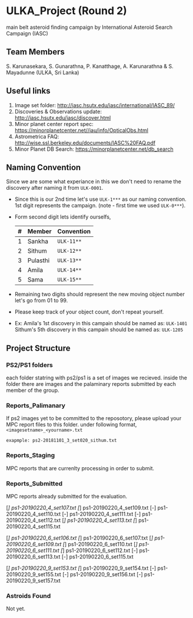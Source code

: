 
# ULKA_Project (Round 2)

main belt asteroid finding campaign by International Asteroid Search Campaign (IASC)

## Team Members

S. Karunasekara, S. Gunarathna, P. Kanatthage, A. Karunarathna & S. Mayadunne (ULKA, Sri Lanka)

## Useful links

1. Image set folder: http://iasc.hsutx.edu/iasc/international/IASC_89/
2. Discoveries & Observations update: http://iasc.hsutx.edu/iasc/discover.html
3. Minor planet center report spec: https://minorplanetcenter.net//iau/info/OpticalObs.html
4. Astrometrica FAQ: http://wise.ssl.berkeley.edu/documents/IASC%20FAQ.pdf
5. Minor Planet DB Search: https://minorplanetcenter.net/db_search

## Naming Convention

Since we are some what experiance in this we don't need to rename the discovery after naming it from `ULK-0001`.

* Since this is our 2nd time let's use `ULK-1***` as our naming convention. 1st digit represents the campaign. (note - first time we used `ULK-0***`).
* Form second digit lets identify ourselfs, 
  
   | # | Member | Convention |
   |--|--------|------------ |
   |1 | Sankha | `ULK-11**` |
   |2 | Sithum | `ULK-12**` |
   |3 | Pulasthi | `ULK-13**`|
   |4 | Amila | `ULK-14**`|
   |5 | Sama | `ULK-15**`|

* Remaining two digits should represent the new moving object number let's go from 01 to 99.
* Please keep track of your object count, don't repeat yourself. 

* Ex: 
   Amila's 1st discovery in this campain should be named as: `ULK-1401`  
   Sithum's 5th discovery in this campain should be named as: `ULK-1205`

## Project Structure

### PS2/PS1 folders

each folder statring with ps2/ps1 is a set of images we recieved. inside the folder there are images and the palaminary reports submitted by each member of the group.

### Reports_Palimanary

If ps2 images yet to be committed to the reposotory, please upload your MPC report files to this folder. under following format, `<imagesetname>_<yourname>.txt`

`exapmple: ps2-20181101_3_set020_sithum.txt`

### Reports_Staging

MPC reports that are currenlty processing in order to submit.

### Reports_Submitted

MPC reports already submitted for the evaluation.

[*] ps1-20190220_4_set107.txt
[*] ps1-20190220_4_set109.txt
[-] ps1-20190220_4_set110.txt
[-] ps1-20190220_4_set111.txt
[-] ps1-20190220_4_set112.txt
[*] ps1-20190220_4_set113.txt
[*] ps1-20190220_4_set115.txt

[*] ps1-20190220_6_set106.txt
[*] ps1-20190220_6_set107.txt
[*] ps1-20190220_6_set109.txt
[*] ps1-20190220_6_set110.txt
[*] ps1-20190220_6_set111.txt
[*] ps1-20190220_6_set112.txt
[-] ps1-20190220_6_set113.txt
[-] ps1-20190220_6_set115.txt

[*] ps1-20190220_9_set153.txt
[*] ps1-20190220_9_set154.txt
[-] ps1-20190220_9_set155.txt
[-] ps1-20190220_9_set156.txt
[-] ps1-20190220_9_set157.txt

### Astroids Found

Not yet. 
